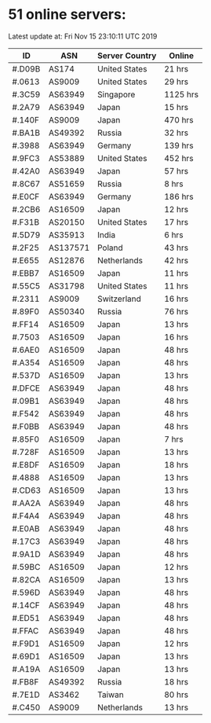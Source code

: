 # 51 online servers:

Latest update at: Fri Nov 15 23:10:11 UTC 2019

| ID | ASN | Server Country | Online |
| -- | --- | -------------- | ------ |
| #.D09B | AS174 | United States | 21 hrs |
| #.0613 | AS9009 | United States | 29 hrs |
| #.3C59 | AS63949 | Singapore | 1125 hrs |
| #.2A79 | AS63949 | Japan | 15 hrs |
| #.140F | AS9009 | Japan | 470 hrs |
| #.BA1B | AS49392 | Russia | 32 hrs |
| #.3988 | AS63949 | Germany | 139 hrs |
| #.9FC3 | AS53889 | United States | 452 hrs |
| #.42A0 | AS63949 | Japan | 57 hrs |
| #.8C67 | AS51659 | Russia | 8 hrs |
| #.E0CF | AS63949 | Germany | 186 hrs |
| #.2CB6 | AS16509 | Japan | 12 hrs |
| #.F31B | AS20150 | United States | 17 hrs |
| #.5D79 | AS35913 | India | 6 hrs |
| #.2F25 | AS137571 | Poland | 43 hrs |
| #.E655 | AS12876 | Netherlands | 42 hrs |
| #.EBB7 | AS16509 | Japan | 11 hrs |
| #.55C5 | AS31798 | United States | 11 hrs |
| #.2311 | AS9009 | Switzerland | 16 hrs |
| #.89F0 | AS50340 | Russia | 76 hrs |
| #.FF14 | AS16509 | Japan | 13 hrs |
| #.7503 | AS16509 | Japan | 16 hrs |
| #.6AE0 | AS16509 | Japan | 48 hrs |
| #.A354 | AS16509 | Japan | 48 hrs |
| #.537D | AS16509 | Japan | 13 hrs |
| #.DFCE | AS63949 | Japan | 48 hrs |
| #.09B1 | AS63949 | Japan | 48 hrs |
| #.F542 | AS63949 | Japan | 48 hrs |
| #.F0BB | AS63949 | Japan | 48 hrs |
| #.85F0 | AS16509 | Japan | 7 hrs |
| #.728F | AS16509 | Japan | 13 hrs |
| #.E8DF | AS16509 | Japan | 18 hrs |
| #.4888 | AS16509 | Japan | 13 hrs |
| #.CD63 | AS16509 | Japan | 13 hrs |
| #.AA2A | AS63949 | Japan | 48 hrs |
| #.F4A4 | AS63949 | Japan | 48 hrs |
| #.E0AB | AS63949 | Japan | 48 hrs |
| #.17C3 | AS63949 | Japan | 48 hrs |
| #.9A1D | AS63949 | Japan | 48 hrs |
| #.59BC | AS16509 | Japan | 12 hrs |
| #.82CA | AS16509 | Japan | 13 hrs |
| #.596D | AS63949 | Japan | 48 hrs |
| #.14CF | AS63949 | Japan | 48 hrs |
| #.ED51 | AS63949 | Japan | 48 hrs |
| #.FFAC | AS63949 | Japan | 48 hrs |
| #.F9D1 | AS16509 | Japan | 12 hrs |
| #.69D1 | AS16509 | Japan | 13 hrs |
| #.A19A | AS16509 | Japan | 13 hrs |
| #.FB8F | AS49392 | Russia | 18 hrs |
| #.7E1D | AS3462 | Taiwan | 80 hrs |
| #.C450 | AS9009 | Netherlands | 13 hrs |

